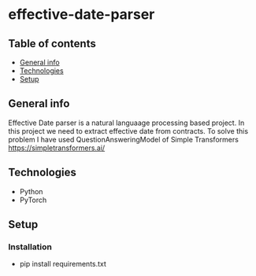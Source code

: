 # effective-date-parser

## Table of contents
* [General info](#general-info)
* [Technologies](#technologies)
* [Setup](#setup)

## General info
Effective Date parser is a natural languaage processing based project. In this project we need to extract effective date from contracts. To solve this problem I have used QuestionAnsweringModel of Simple Transformers https://simpletransformers.ai/

## Technologies
* Python
* PyTorch

## Setup

### Installation 
* pip install requirements.txt




